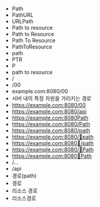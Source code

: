 - Path
- PathURL
- URLPath
- Path to resource
- Path to Resource
- Path To Resource
- PathToResource
- path
- PTR
- P
- path to resource
- /
- /00
- example.com:8080/00
- 서버 내의 특정 자원을 가리키는 경로
- https://example.com:8080/00
- https://example.com:8080/api
- https://example.com:8080Path
- https://example.com:8080/Path
- https://example.com:8080/path
- https://example.com:8080/📌path
- https://example.com:8080📌/path
- https://example.com:8080/📌Path
- https://example.com:8080📌Path
- /...
- /api
- 경로(path)
- 경로
- 리소스 경로
- 리소스경로